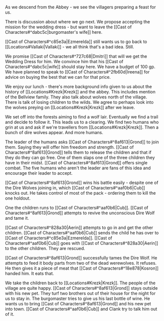 As we descend from the Abbey - we see the villagers preparing a feast for us.

There is discussion about where we go next. We propose accepting the mission for the wedding dress - but want to leave the [[Cast of Characters#^dabc5c|burgomaster's wife]] here.

[[Cast of Characters#^c85e3a|Ezmerelda]] still wants us to go back to [[Locations#Vallaki|Vallaki]] - we all think that's a bad idea. Still.

We promise [[Cast of Characters#^727c68|Dmitri]] that will we get the Wedding Dress for him. We convince him that his [[Cast of Characters#^dabc5c|wife]] should stay here. We have a budget of 100 gp. We have planned to speak to [[Cast of Characters#^2fb60d|Ireena]] for advice on buying the best that we can for that price.

We enjoy our lunch - there's more background info given to us about the history of [[Locations#Krezk|Krezk]] and the abbey. This includes mention of the Bellview family. They also talk about wolves north of the village. There is talk of losing children to the wilds.  We agree to perhaps look into the wolves preying on [[Locations#Krezk|Krezk]] after we leave.

We set off into the forests aiming to find a wolf lair. Eventually we find a trail and decide to follow it. This leads us to a clearing. We find two humans who grin at us and ask if we're travellers from [[Locations#Krezk|Krezk]]. Then a bunch of dire wolves appear. And more humans.

The leader of the humans asks [[Cast of Characters#^8af613|Grond]] to join them. Saying they will offer him freedom and strength. [[Cast of Characters#^8af613|Grond]] tells them to release the children and that if they do they can go free. One of them slaps one of the three children they have in their midst. [[Cast of Characters#^8af613|Grond]] offers single combat. The five humans who aren't the leader are fans of this idea and encourage their leader to accept.

[[Cast of Characters#^8af613|Grond]] wins his battle easily - despite one of the Dire Wolves joining in, which [[Cast of Characters#^aaf0b6|Cub]] knocks out. He takes control of most of the pack - ordering them to kill the one holdout. 

One the children runs to [[Cast of Characters#^aaf0b6|Cub]]. [[Cast of Characters#^8af613|Grond]] attempts to revive the unconscious Dire Wolf and tame it.

[[Cast of Characters#^828a30|Aerin]] attempts to go in and get the other children. [[Cast of Characters#^aaf0b6|Cub]] sends the child he has over to [[Cast of Characters#^c85e3a|Ezmerelda]]. [[Cast of Characters#^aaf0b6|Cub]] goes with [[Cast of Characters#^828a30|Aerin]] to the other children. They are rescued.

[[Cast of Characters#^8af613|Grond]] successfully tames the Dire Wolf. He attempts to feed it body parts from two of the dead werewolves. It refuses. He then gives it a piece of meat that [[Cast of Characters#^18e878|Kosron]] handed him. It eats that.

We take the children back to [[Locations#Krezk|Krezk]]. The people of the village are quite happy. [[Cast of Characters#^8af613|Grond]] stays outside with his new pet. They turf two brothers out of their house for the night for us to stay in. The burgomaster tries to give us his last bottle of wine. He wants us to bring [[Cast of Characters#^8af613|Grond]] and his new pet into town. [[Cast of Characters#^aaf0b6|Cub]] and Clank try to talk him out of it. 

